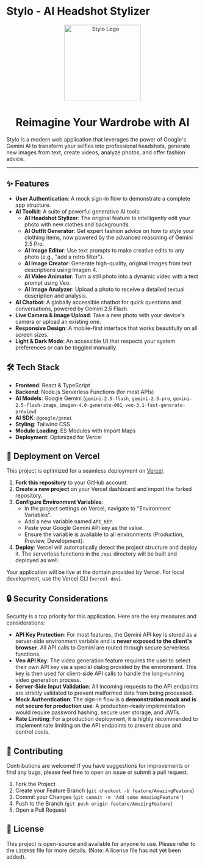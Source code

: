 # Stylo - AI Headshot Stylizer

<p align="center">
  <img src="https://lh3.googleusercontent.com/aida-public/AB6AXuDq5LxdaRI_sb3HsOOQzQXSDlCIN44kboMb6c-4NWtmAs8NOKJ4pvcvlDilmDkgCUUpiVZupPYx9z6CrSMv3GfAke4lfrGOyE9CP78SkuBSlVkGd0944dznPPAaKxY6qlFynKXyAq_hgg4X6bkf_-efipNT8anpkdgBWlSZ53HuZXs0xX1xg5BhzU8JigNgpvgZIuIPDF2oCQPgtzRCgPusYSjRbCD5llgTgJvwg6GShFm42MFl0SRacq29cL3q8Pgy_iOI6fGg7aM2" alt="Stylo Logo" width="200">
</p>

<h1 align="center">Reimagine Your Wardrobe with AI</h1>

Stylo is a modern web application that leverages the power of Google's Gemini AI to transform your selfies into professional headshots, generate new images from text, create videos, analyze photos, and offer fashion advice.

---

## ✨ Features

-   **User Authentication**: A mock sign-in flow to demonstrate a complete app structure.
-   **AI Toolkit**: A suite of powerful generative AI tools:
    -   **AI Headshot Stylizer**: The original feature to intelligently edit your photo with new clothes and backgrounds.
    -   **AI Outfit Generator**: Get expert fashion advice on how to style your clothing items, now powered by the advanced reasoning of Gemini 2.5 Pro.
    -   **AI Image Editor**: Use text prompts to make creative edits to any photo (e.g., "add a retro filter").
    -   **AI Image Creator**: Generate high-quality, original images from text descriptions using Imagen 4.
    -   **AI Video Animator**: Turn a still photo into a dynamic video with a text prompt using Veo.
    -   **AI Image Analyzer**: Upload a photo to receive a detailed textual description and analysis.
-   **AI Chatbot**: A globally accessible chatbot for quick questions and conversations, powered by Gemini 2.5 Flash.
-   **Live Camera & Image Upload**: Take a new photo with your device's camera or upload an existing one.
-   **Responsive Design**: A mobile-first interface that works beautifully on all screen sizes.
-   **Light & Dark Mode**: An accessible UI that respects your system preferences or can be toggled manually.

## 🛠️ Tech Stack

-   **Frontend**: React & TypeScript
-   **Backend**: Node.js Serverless Functions (for most APIs)
-   **AI Models**: Google Gemini (`gemini-2.5-flash`, `gemini-2.5-pro`, `gemini-2.5-flash-image`, `imagen-4.0-generate-001`, `veo-3.1-fast-generate-preview`)
-   **AI SDK**: `@google/genai`
-   **Styling**: Tailwind CSS
-   **Module Loading**: ES Modules with Import Maps
-   **Deployment**: Optimized for Vercel

## 🚀 Deployment on Vercel

This project is optimized for a seamless deployment on [Vercel](https://vercel.com).

1.  **Fork this repository** to your GitHub account.
2.  **Create a new project** on your Vercel dashboard and import the forked repository.
3.  **Configure Environment Variables**:
    -   In the project settings on Vercel, navigate to "Environment Variables".
    -   Add a new variable named `API_KEY`.
    -   Paste your Google Gemini API key as the value.
    -   Ensure the variable is available to all environments (Production, Preview, Development).
4.  **Deploy**: Vercel will automatically detect the project structure and deploy it. The serverless functions in the `/api` directory will be built and deployed as well.

Your application will be live at the domain provided by Vercel. For local development, use the Vercel CLI (`vercel dev`).

## 🔒 Security Considerations

Security is a top priority for this application. Here are the key measures and considerations:

-   **API Key Protection**: For most features, the Gemini API key is stored as a server-side environment variable and is **never exposed to the client's browser**. All API calls to Gemini are routed through secure serverless functions.
-   **Veo API Key**: The video generation feature requires the user to select their own API key via a special dialog provided by the environment. This key is then used for client-side API calls to handle the long-running video generation process.
-   **Server-Side Input Validation**: All incoming requests to the API endpoints are strictly validated to prevent malformed data from being processed.
-   **Mock Authentication**: The sign-in flow is a **demonstration mock and is not secure for production use**. A production-ready implementation would require password hashing, secure user storage, and JWTs.
-   **Rate Limiting**: For a production deployment, it is highly recommended to implement rate limiting on the API endpoints to prevent abuse and control costs.

## 🤝 Contributing

Contributions are welcome! If you have suggestions for improvements or find any bugs, please feel free to open an issue or submit a pull request.

1.  Fork the Project
2.  Create your Feature Branch (`git checkout -b feature/AmazingFeature`)
3.  Commit your Changes (`git commit -m 'Add some AmazingFeature'`)
4.  Push to the Branch (`git push origin feature/AmazingFeature`)
5.  Open a Pull Request

## 📄 License

This project is open-source and available for anyone to use. Please refer to the `LICENSE` file for more details. (Note: A license file has not yet been added).
